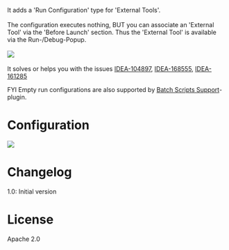 It adds a 'Run Configuration' type for 'External Tools'.
<br/><br/>
The configuration executes nothing, BUT you can associate an 'External Tool' via the 'Before Launch' section.
Thus the 'External Tool' is available via the Run-/Debug-Popup.
<br/><br/>
<img src="https://raw.githubusercontent.com/markiewb/idea-externaltools-runconfiguration-plugin/master/doc/RunPopup.png"/>
<br/><br/>
It solves or helps you with the issues
<a href="https://youtrack.jetbrains.com/issue/IDEA-104897">IDEA-104897</a>,
<a href="https://youtrack.jetbrains.com/issue/IDEA-168555">IDEA-168555</a>,
<a href="https://youtrack.jetbrains.com/issue/IDEA-161285">IDEA-161285</a>

FYI Empty run configurations are also supported by <a href="https://plugins.jetbrains.com/plugin/265-batch-scripts-support">Batch Scripts Support</a>-plugin.

<h1>Configuration</h1>
<img src="https://raw.githubusercontent.com/markiewb/idea-externaltools-runconfiguration-plugin/master/doc/Configuration.png"/>

<h1>Changelog</h1>
1.0: Initial version

<h1>License</h1>
Apache 2.0